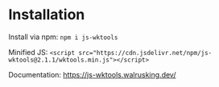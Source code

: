 # Installation

Install via npm: `npm i js-wktools`

Minified JS: `<script src="https://cdn.jsdelivr.net/npm/js-wktools@2.1.1/wktools.min.js"></script>`

Documentation: https://js-wktools.walrusking.dev/
